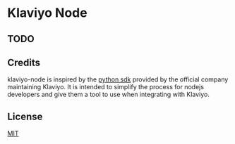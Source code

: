 # Klaviyo Node

## TODO

## Credits

klaviyo-node is inspired by the [python sdk](https://github.com/klaviyo/python-klaviyo) provided by the official company maintaining Klaviyo. It is intended to simplify the process for nodejs developers and give them a tool to use when integrating with Klaviyo.

## License

[MIT](LICENSE)